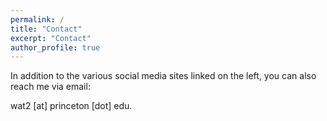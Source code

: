 ```yaml
---
permalink: /
title: "Contact"
excerpt: "Contact"
author_profile: true
---
```


In addition to the various social media sites linked on the left, you can also reach me via email:

wat2 [at] princeton [dot] edu.

